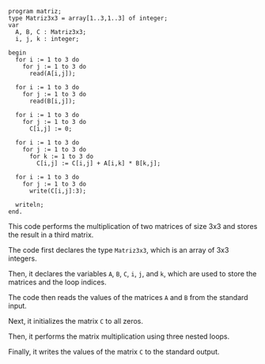 ```portugol
program matriz;
type Matriz3x3 = array[1..3,1..3] of integer;
var
  A, B, C : Matriz3x3;
  i, j, k : integer;

begin
  for i := 1 to 3 do
    for j := 1 to 3 do
      read(A[i,j]);

  for i := 1 to 3 do
    for j := 1 to 3 do
      read(B[i,j]);

  for i := 1 to 3 do
    for j := 1 to 3 do
      C[i,j] := 0;

  for i := 1 to 3 do
    for j := 1 to 3 do
      for k := 1 to 3 do
        C[i,j] := C[i,j] + A[i,k] * B[k,j];

  for i := 1 to 3 do
    for j := 1 to 3 do
      write(C[i,j]:3);

  writeln;
end.
```

This code performs the multiplication of two matrices of size 3x3 and stores the result in a third matrix.

The code first declares the type `Matriz3x3`, which is an array of 3x3 integers.

Then, it declares the variables `A`, `B`, `C`, `i`, `j`, and `k`, which are used to store the matrices and the loop indices.

The code then reads the values of the matrices `A` and `B` from the standard input.

Next, it initializes the matrix `C` to all zeros.

Then, it performs the matrix multiplication using three nested loops.

Finally, it writes the values of the matrix `C` to the standard output.